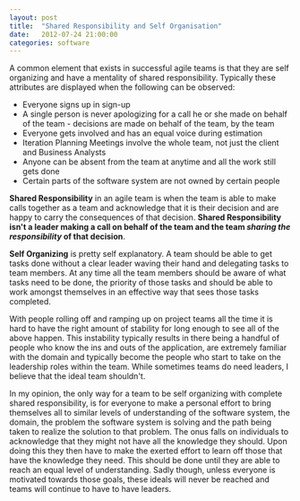 ```yaml
---
layout: post
title:  "Shared Responsibility and Self Organisation"
date:   2012-07-24 21:00:00
categories: software
---
```


A common element that exists in successful agile teams is that they are self organizing and have a mentality of shared responsibility. Typically these attributes are displayed when the following can be observed:

*   Everyone signs up in sign-up
*   A single person is never apologizing for a call he or she made on behalf of the team - decisions are made on behalf of the team, by the team
*   Everyone gets involved and has an equal voice during estimation
*   Iteration Planning Meetings involve the whole team, not just the client and Business Analysts
*   Anyone can be absent from the team at anytime and all the work still gets done
*   Certain parts of the software system are not owned by certain people

**Shared Responsibility** in an agile team is when the team is able to make calls together as a team and acknowledge that it is their decision and are happy to carry the consequences of that decision. **Shared Responsibility isn't a leader making a call on behalf of the team and the team _sharing the responsibility_ of that decision**.

**Self Organizing** is pretty self explanatory. A team should be able to get tasks done without a clear leader waving their hand and delegating tasks to team members. At any time all the team members should be aware of what tasks need to be done, the priority of those tasks and should be able to work amongst themselves in an effective way that sees those tasks completed.

With people rolling off and ramping up on project teams all the time it is hard to have the right amount of stability for long enough to see all of the above happen. This instability typically results in there being a handful of people who know the ins and outs of the application, are extremely familiar with the domain and typically become the people who start to take on the leadership roles within the team. While sometimes teams do need leaders, I believe that the ideal team shouldn't.

In my opinion, the only way for a team to be self organizing with complete shared responsibility, is for everyone to make a personal effort to bring themselves all to similar levels of understanding of the software system, the domain, the problem the software system is solving and the path being taken to realize the solution to that problem. The onus falls on individuals to acknowledge that they might not have all the knowledge they should. Upon doing this they then have to make the exerted effort to learn off those that have the knowledge they need. This should be done until they are able to reach an equal level of understanding. Sadly though, unless everyone is motivated towards those goals, these ideals will never be reached and teams will continue to have to have leaders.